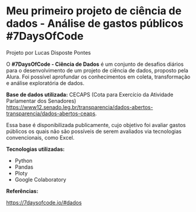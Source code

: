 # Meu primeiro projeto de ciência de dados - Análise de gastos públicos #7DaysOfCode

Projeto por Lucas Disposte Pontes

O **#7DaysOfCode - Ciência de Dados** é um conjunto de desafios diários para o desenvolvimento de um projeto de ciência de dados, proposto pela Alura. Foi possível aprofundar os conhecimentos em coleta, transformação e análise exploratória de dados.

**Base de dados utilizada:** CECAPS (Cota para Exercício da Atividade Parlamentar dos Senadores) <https://www12.senado.leg.br/transparencia/dados-abertos-transparencia/dados-abertos-ceaps>.

Essa base é disponibilizada publicamente, cujo objetivo foi avaliar gastos públicos os quais não são possíveis de serem avaliados via tecnologias convencionais, como Excel.

**Tecnologias utilizadas:**
* Python
* Pandas
* Ploty
* Google Colaboratory

**Referências:**

https://7daysofcode.io/#dados
